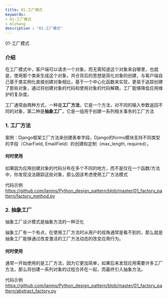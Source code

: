 ```yaml
---
title: 01-工厂模式
keywords:
- 01-工厂模式
- mlzhang
description : "01-工厂模式"
---
```

01-工厂模式



### 介绍

在工厂模式中，客户端可以请求一个对象，而无需知道这个对象来自哪里，也就是，使用那个类来生成这个对象，共仓背后的思想是简化对象的创建，与客户端自己基于类实例化直接创建对象相比，基于一个中心化函数来实现，更易于追踪创建了那些对象，通过将创建对象的代码和使用对象的代码解耦，工厂能够降低应用维护的复杂度。

工厂通常由两种方式，一种是**工厂方法**，它是一个方法，对不同的输入参数返回不同的对象，第二种是**抽象工厂**，它是一组用于创建一系列相关事务的工厂方法

### 1. 工厂方法

案例：Django框架工厂方法来创建表单字段，Django的forms模块支持不同类型的字段（CharField, EmailField）的创建和定制（max_length, required）。

#### 何时使用

如果因为应用创建对象的代码分布在多个不同的地方，而不是仅在一个函数/方法中，你发现没法跟踪这些对象，那么因该考虑使用工厂方法模式



代码示例 <https://github.com/lanms/Python_design_pattern/blob/master/01_factory_pattern/factory_method.py>





### 2. 抽象工厂

抽象工厂设计模式是抽象方法的一种泛化

抽象工厂有一个有点，在使用工厂方法时从用户的视角通常是看不到的，那么就是抽象工厂能够通过改变激活的工厂方法动态的改变应用行为。



#### 何时使用

通常一开始使用的是工厂方法，因为它更加简单，如果后来发现应用需要许多工厂方法，那么将创建一系列对象的过程合并在一起，而最终引入抽象方法。



代码示例<https://github.com/lanms/Python_design_pattern/blob/master/01_factory_pattern/abstract_factory.py>
